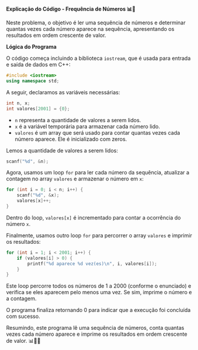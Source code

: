 **Explicação do Código - Frequência de Números 📊🔢**

Neste problema, o objetivo é ler uma sequência de números e determinar quantas vezes cada número aparece na sequência, apresentando os resultados em ordem crescente de valor.

**Lógica do Programa**

O código começa incluindo a biblioteca `iostream`, que é usada para entrada e saída de dados em C++:

```cpp
#include <iostream>
using namespace std;
```

A seguir, declaramos as variáveis necessárias:

```cpp
int n, x;
int valores[2001] = {0};
```

- `n` representa a quantidade de valores a serem lidos.
- `x` é a variável temporária para armazenar cada número lido.
- `valores` é um array que será usado para contar quantas vezes cada número aparece. Ele é inicializado com zeros.

Lemos a quantidade de valores a serem lidos:

```cpp
scanf("%d", &n);
```

Agora, usamos um loop `for` para ler cada número da sequência, atualizar a contagem no array `valores` e armazenar o número em `x`:

```cpp
for (int i = 0; i < n; i++) {
    scanf("%d", &x);
    valores[x]++;
}
```

Dentro do loop, `valores[x]` é incrementado para contar a ocorrência do número `x`.

Finalmente, usamos outro loop `for` para percorrer o array `valores` e imprimir os resultados:

```cpp
for (int i = 1; i < 2001; i++) {
    if (valores[i] > 0) {
        printf("%d aparece %d vez(es)\n", i, valores[i]);
    }
}
```

Este loop percorre todos os números de 1 a 2000 (conforme o enunciado) e verifica se eles aparecem pelo menos uma vez. Se sim, imprime o número e a contagem.

O programa finaliza retornando 0 para indicar que a execução foi concluída com sucesso.

Resumindo, este programa lê uma sequência de números, conta quantas vezes cada número aparece e imprime os resultados em ordem crescente de valor. 📊🔢📝